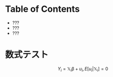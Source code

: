 # Table of Contents
- ???
- ???
- ???
# 数式テスト

$$
Y_i = \mathbb{X}_i \mathbb{\beta} + u_i, E[u_i|\mathbb{X}_i]=0
$$